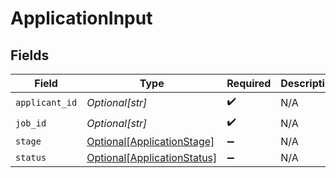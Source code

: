 # ApplicationInput


## Fields

| Field                                                                   | Type                                                                    | Required                                                                | Description                                                             | Example                                                                 |
| ----------------------------------------------------------------------- | ----------------------------------------------------------------------- | ----------------------------------------------------------------------- | ----------------------------------------------------------------------- | ----------------------------------------------------------------------- |
| `applicant_id`                                                          | *Optional[str]*                                                         | :heavy_check_mark:                                                      | N/A                                                                     | 12345                                                                   |
| `job_id`                                                                | *Optional[str]*                                                         | :heavy_check_mark:                                                      | N/A                                                                     | 12345                                                                   |
| `stage`                                                                 | [Optional[ApplicationStage]](../../models/shared/applicationstage.md)   | :heavy_minus_sign:                                                      | N/A                                                                     |                                                                         |
| `status`                                                                | [Optional[ApplicationStatus]](../../models/shared/applicationstatus.md) | :heavy_minus_sign:                                                      | N/A                                                                     | open                                                                    |